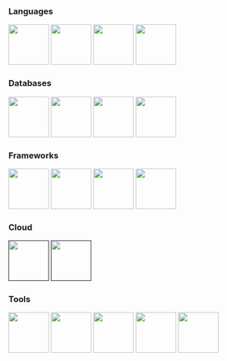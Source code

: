 ### Languages
<a href="#"><img src="https://cdn.jsdelivr.net/gh/devicons/devicon@latest/icons/csharp/csharp-plain.svg" width="80" heigth="80"/></a>
<a href="#"><img src="https://cdn.jsdelivr.net/gh/devicons/devicon@latest/icons/python/python-original.svg" width="80" heigth="80"/></a>
<a href="#"><img src="https://cdn.jsdelivr.net/gh/devicons/devicon@latest/icons/javascript/javascript-original.svg" width="80" heigth="80"/></a>
<a href="#"><img src="https://cdn.jsdelivr.net/gh/devicons/devicon@latest/icons/typescript/typescript-original.svg" width="80" heigth="80"/></a>

### Databases
<a href="#"><img src="https://cdn.jsdelivr.net/gh/devicons/devicon@latest/icons/microsoftsqlserver/microsoftsqlserver-plain.svg" width="80" heigth="80"/></a>
<a href="#"><img src="https://cdn.jsdelivr.net/gh/devicons/devicon@latest/icons/mysql/mysql-original.svg" width="80" heigth="80"/></a>
<a href="#"><img src="https://cdn.jsdelivr.net/gh/devicons/devicon@latest/icons/postgresql/postgresql-plain.svg" width="80" heigth="80"/></a>
<a href="#"><img src="https://cdn.jsdelivr.net/gh/devicons/devicon@latest/icons/mongodb/mongodb-plain.svg" width="80" heigth="80"/></a>

### Frameworks
<a href="#"><img src="https://cdn.jsdelivr.net/gh/devicons/devicon@latest/icons/react/react-original.svg" width="80" heigth="80"/></a>
<a href="#"><img src="https://cdn.jsdelivr.net/gh/devicons/devicon@latest/icons/angular/angular-original.svg" width="80" heigth="80"/></a>
<a href="#"><img src="https://cdn.jsdelivr.net/gh/devicons/devicon@latest/icons/dotnetcore/dotnetcore-original.svg" width="80" heigth="80"/></a>
<a href="#"><img src="https://cdn.jsdelivr.net/gh/devicons/devicon@latest/icons/dot-net/dot-net-plain.svg" width="80" heigth="80"/></a>

### Cloud
<a href=""><img src="https://cdn.jsdelivr.net/gh/devicons/devicon@latest/icons/amazonwebservices/amazonwebservices-plain-wordmark.svg" width="80" heigth="80"/><a>
<a href=""><img src="https://cdn.jsdelivr.net/gh/devicons/devicon@latest/icons/azure/azure-plain.svg" width="80" heigth="80"/><a>
          

### Tools
<a href="#"><img src="https://cdn.jsdelivr.net/gh/devicons/devicon@latest/icons/git/git-plain.svg" width="80" heigth="80"/></a>
<a href="#"><img src="https://cdn.jsdelivr.net/gh/devicons/devicon@latest/icons/docker/docker-plain.svg" width="80" heigth="80"/></a>
<a href="#"><img src="https://cdn.jsdelivr.net/gh/devicons/devicon@latest/icons/kubernetes/kubernetes-plain.svg" width="80" heigth="80"/></a>
<a href="#"><img src="https://cdn.jsdelivr.net/gh/devicons/devicon@latest/icons/postman/postman-original.svg" width="80" heigth="80"/></a>
<a href="#"><img src="https://cdn.jsdelivr.net/gh/devicons/devicon@latest/icons/jupyter/jupyter-original.svg" width="80" heigth="80"/></a>
          

<!--
**rfosator/rfosator** is a ✨ _special_ ✨ repository because its `README.md` (this file) appears on your GitHub profile.

Here are some ideas to get you started:

- 🔭 I’m currently working on ...
- 🌱 I’m currently learning ...
- 👯 I’m looking to collaborate on ...
- 🤔 I’m looking for help with ...
- 💬 Ask me about ...
- 📫 How to reach me: ...
- 😄 Pronouns: ...
- ⚡ Fun fact: ...
-->
